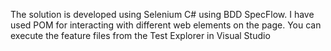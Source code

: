 The solution is developed using Selenium C# using BDD SpecFlow. 
I have used POM for interacting with different web elements on the page.
You can execute the feature files from the Test Explorer in Visual Studio
